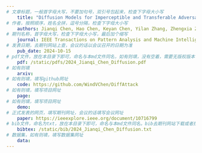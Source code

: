 ```yaml
---
# 文章标题，一般首字母大写，不要加句号，双引号包起来，检查下字母大小写
    title: "Diffusion Models for Imperceptible and Transferable Adversarial Attack"
# 作者，按照顺序，姓名全拼，逗号分隔，检查下字母大小写
    authors: Jianqi Chen, Hao Chen, Keyan Chen, Yilan Zhang, Zhengxia Zou and **Zhenwei Shi**
# 期刊名称，首字母大写，检查下字母大小写，最后加个缩写
    journal: IEEE Transactions on Pattern Analysis and Machine Intelligence (TPAMI)
# 发表日期，去期刊网站上查，会议的话以会议召开的日期为准
    pub_date: 2024-10-15
# pdf文件，放在本目录下即可，命名与本md文件同名，如有则填，没有空着，需要无版权版本
    pdf: /static/pdfs/2024_Jianqi_Chen_Diffusion.pdf
# 如有则填
    arxiv: 
# 如有则填，填写github网址
    code: https://github.com/WindVChen/DiffAttack
# 如有则填，填写项目网址
    page: 
# 如有则填，填写项目网址
    demo: 
# 正式发表的网页，填写期刊网址，会议的话填写会议网址
    paper: https://ieeexplore.ieee.org/document/10716799
# bib文件，命名为txt，放在本目录下即可，命名与本md文件同名。bib去期刊网站下载或者找不到去google scholar上
    bibtex: /static/bib/2024_Jianqi_Chen_Diffusion.txt
# 数据集，如有则填，填写数据集网址
    data:
---
```


